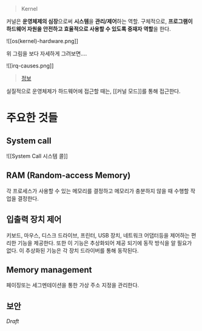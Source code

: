 > Kernel

커널은 **운영체제의 심장**으로써 **시스템**을 **관리/제어**하는 역할.
구체적으로, **프로그램이 하드웨어 자원을 안전하고 효율적으로 사용할 수 있도록 중재자 역할**을 한다.

![[os(kernel)-hardware.png]]

위 그림을 보다 자세하게 그려보면....

![[irq-causes.png]]
> [정보](https://www.youtube.com/watch?v=M9ZrQX1UgAU)

실질적으로 운영체제가 하드웨어에 접근할 때는, [[커널 모드]]를 통해 접근한다.
# 주요한 것들
## System call
![[System Call 시스템 콜]]
## RAM (Random-access Memory)
각 프로세스가 사용할 수 있는 메모리를 결정하고 메모리가 충분하지 않을 때 수행할 작업을 결정한다.
## 입출력 장치 제어
키보드, 마우스, 디스크 드라이브, 프린터, USB 장치, 네트워크 어댑터등을 제어하는 편리한 기능을 제공한다. 또한 이 기능은 추상화되어 제공 되기에 동작 방식을 알 필요가 없다. 이 추상화된 기능은 각 장치 드라이버를 통해 동작된다.
## Memory management
페이징또는 세그멘테이션을 통한 가상 주소 지정을 관리한다.
## 보안
*Draft*
